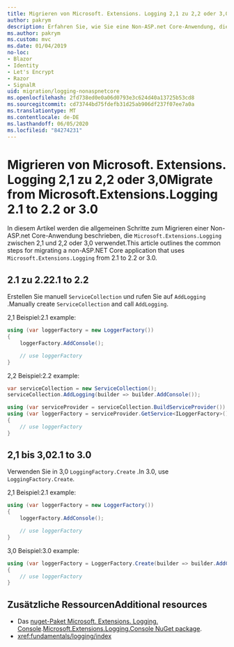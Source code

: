 ```yaml
---
title: Migrieren von Microsoft. Extensions. Logging 2,1 zu 2,2 oder 3,0
author: pakrym
description: Erfahren Sie, wie Sie eine Non-ASP.net Core-Anwendung, die Microsoft. Extensions. Logging verwendet, von 2,1 zu 2,2 oder 3,0 migrieren.
ms.author: pakrym
ms.custom: mvc
ms.date: 01/04/2019
no-loc:
- Blazor
- Identity
- Let's Encrypt
- Razor
- SignalR
uid: migration/logging-nonaspnetcore
ms.openlocfilehash: 2fd738ed0e0a06d0793e3c624d40a13725b53cd8
ms.sourcegitcommit: cd73744bd75fdefb31d25ab906df237f07ee7a0a
ms.translationtype: MT
ms.contentlocale: de-DE
ms.lasthandoff: 06/05/2020
ms.locfileid: "84274231"
---
```

# <a name="migrate-from-microsoftextensionslogging-21-to-22-or-30"></a><span data-ttu-id="ba63d-103">Migrieren von Microsoft. Extensions. Logging 2,1 zu 2,2 oder 3,0</span><span class="sxs-lookup"><span data-stu-id="ba63d-103">Migrate from Microsoft.Extensions.Logging 2.1 to 2.2 or 3.0</span></span>

<span data-ttu-id="ba63d-104">In diesem Artikel werden die allgemeinen Schritte zum Migrieren einer Non-ASP.net Core-Anwendung beschrieben, die `Microsoft.Extensions.Logging` zwischen 2,1 und 2,2 oder 3,0 verwendet.</span><span class="sxs-lookup"><span data-stu-id="ba63d-104">This article outlines the common steps for migrating a non-ASP.NET Core application that uses `Microsoft.Extensions.Logging` from 2.1 to 2.2 or 3.0.</span></span>

## <a name="21-to-22"></a><span data-ttu-id="ba63d-105">2.1 zu 2.2</span><span class="sxs-lookup"><span data-stu-id="ba63d-105">2.1 to 2.2</span></span>

<span data-ttu-id="ba63d-106">Erstellen Sie manuell `ServiceCollection` und rufen Sie auf `AddLogging` .</span><span class="sxs-lookup"><span data-stu-id="ba63d-106">Manually create `ServiceCollection` and call `AddLogging`.</span></span>

<span data-ttu-id="ba63d-107">2,1 Beispiel:</span><span class="sxs-lookup"><span data-stu-id="ba63d-107">2.1 example:</span></span>

```csharp
using (var loggerFactory = new LoggerFactory())
{
    loggerFactory.AddConsole();

    // use loggerFactory
}
```

<span data-ttu-id="ba63d-108">2,2 Beispiel:</span><span class="sxs-lookup"><span data-stu-id="ba63d-108">2.2 example:</span></span>

```csharp
var serviceCollection = new ServiceCollection();
serviceCollection.AddLogging(builder => builder.AddConsole());

using (var serviceProvider = serviceCollection.BuildServiceProvider())
using (var loggerFactory = serviceProvider.GetService<ILoggerFactory>())
{
    // use loggerFactory
}
```

## <a name="21-to-30"></a><span data-ttu-id="ba63d-109">2,1 bis 3,0</span><span class="sxs-lookup"><span data-stu-id="ba63d-109">2.1 to 3.0</span></span>

<span data-ttu-id="ba63d-110">Verwenden Sie in 3,0 `LoggingFactory.Create` .</span><span class="sxs-lookup"><span data-stu-id="ba63d-110">In 3.0, use `LoggingFactory.Create`.</span></span>

<span data-ttu-id="ba63d-111">2,1 Beispiel:</span><span class="sxs-lookup"><span data-stu-id="ba63d-111">2.1 example:</span></span>

```csharp
using (var loggerFactory = new LoggerFactory())
{
    loggerFactory.AddConsole();

    // use loggerFactory
}
```

<span data-ttu-id="ba63d-112">3,0 Beispiel:</span><span class="sxs-lookup"><span data-stu-id="ba63d-112">3.0 example:</span></span>

```csharp
using (var loggerFactory = LoggerFactory.Create(builder => builder.AddConsole()))
{
    // use loggerFactory
}
```

## <a name="additional-resources"></a><span data-ttu-id="ba63d-113">Zusätzliche Ressourcen</span><span class="sxs-lookup"><span data-stu-id="ba63d-113">Additional resources</span></span>

* <span data-ttu-id="ba63d-114">Das [nuget-Paket Microsoft. Extensions. Logging. Console](https://www.nuget.org/packages/Microsoft.Extensions.Logging.Console/).</span><span class="sxs-lookup"><span data-stu-id="ba63d-114">[Microsoft.Extensions.Logging.Console NuGet package](https://www.nuget.org/packages/Microsoft.Extensions.Logging.Console/).</span></span>
* <xref:fundamentals/logging/index>
